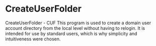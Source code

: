 # CreateUserFolder
CreateUserFolder - CUF
This program is used to create a domain user account directory from the local level without having to relogin.
It is intended for use by standard users, which is why simplicity and intuitiveness were chosen.


